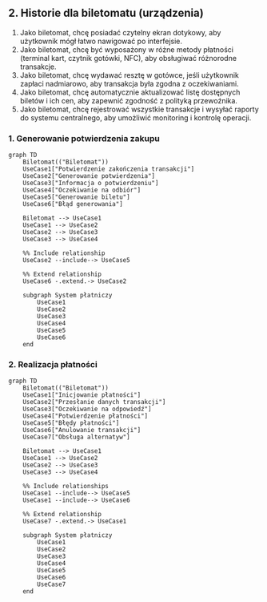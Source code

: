 ## 2. Historie dla biletomatu (urządzenia)
1. Jako biletomat, chcę posiadać czytelny ekran dotykowy, aby użytkownik mógł łatwo nawigować po interfejsie.
2. Jako biletomat, chcę być wyposażony w różne metody płatności (terminal kart, czytnik gotówki, NFC), aby obsługiwać różnorodne transakcje.
3. Jako biletomat, chcę wydawać resztę w gotówce, jeśli użytkownik zapłaci nadmiarowo, aby transakcja była zgodna z oczekiwaniami.
4. Jako biletomat, chcę automatycznie aktualizować listę dostępnych biletów i ich cen, aby zapewnić zgodność z polityką przewoźnika.
5. Jako biletomat, chcę rejestrować wszystkie transakcje i wysyłać raporty do systemu centralnego, aby umożliwić monitoring i kontrolę operacji.

### 1. Generowanie potwierdzenia zakupu
```mermaid
graph TD
    Biletomat(("Biletomat"))
    UseCase1["Potwierdzenie zakończenia transakcji"]
    UseCase2["Generowanie potwierdzenia"]
    UseCase3["Informacja o potwierdzeniu"]
    UseCase4["Oczekiwanie na odbiór"]
    UseCase5["Generowanie biletu"]
    UseCase6["Błąd generowania"]

    Biletomat --> UseCase1
    UseCase1 --> UseCase2
    UseCase2 --> UseCase3
    UseCase3 --> UseCase4

    %% Include relationship
    UseCase2 --include--> UseCase5

    %% Extend relationship
    UseCase6 -.extend.-> UseCase2

    subgraph System płatniczy
        UseCase1
        UseCase2
        UseCase3
        UseCase4
        UseCase5
        UseCase6
    end
```

### 2. Realizacja płatności
```mermaid
graph TD
    Biletomat(("Biletomat"))
    UseCase1["Inicjowanie płatności"]
    UseCase2["Przesłanie danych transakcji"]
    UseCase3["Oczekiwanie na odpowiedź"]
    UseCase4["Potwierdzenie płatności"]
    UseCase5["Błędy płatności"]
    UseCase6["Anulowanie transakcji"]
    UseCase7["Obsługa alternatyw"]

    Biletomat --> UseCase1
    UseCase1 --> UseCase2
    UseCase2 --> UseCase3
    UseCase3 --> UseCase4

    %% Include relationships
    UseCase1 --include--> UseCase5
    UseCase1 --include--> UseCase6

    %% Extend relationship
    UseCase7 -.extend.-> UseCase1

    subgraph System płatniczy
        UseCase1
        UseCase2
        UseCase3
        UseCase4
        UseCase5
        UseCase6
        UseCase7
    end

    
```

